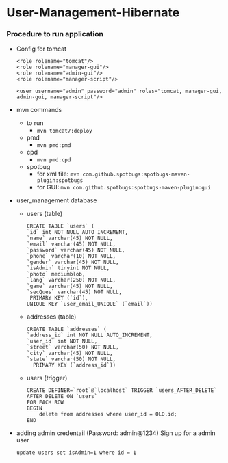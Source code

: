 # User-Management-Hibernate

### Procedure to run application

- Config for tomcat 
  ```
  <role rolename="tomcat"/>
  <role rolename="manager-gui"/>
  <role rolename="admin-gui"/>
  <role rolename="manager-script"/>

  <user username="admin" password="admin" roles="tomcat, manager-gui, admin-gui, manager-script"/>
  ```
  
- mvn commands
   - to run
     - ``` mvn tomcat7:deploy ```
   - pmd
     - ``` mvn pmd:pmd ```
   - cpd
     - ``` mvn pmd:cpd ```
   - spotbug
     - for xml file:  ``` mvn com.github.spotbugs:spotbugs-maven-plugin:spotbugs ``` 
     - for GUI: ``` mvn com.github.spotbugs:spotbugs-maven-plugin:gui ``` 
     
  
- user_management database
  - users (table)
    ```
    CREATE TABLE `users` (
    `id` int NOT NULL AUTO_INCREMENT,
    `name` varchar(45) NOT NULL,
    `email` varchar(45) NOT NULL,
    `password` varchar(45) NOT NULL,
    `phone` varchar(10) NOT NULL,
    `gender` varchar(45) NOT NULL,
    `isAdmin` tinyint NOT NULL,
    `photo` mediumblob,
    `lang` varchar(250) NOT NULL,
    `game` varchar(45) NOT NULL,
    `secQues` varchar(45) NOT NULL,
     PRIMARY KEY (`id`),
    UNIQUE KEY `user_email_UNIQUE` (`email`)) 
    ```
   - addresses (table)
      ```
     CREATE TABLE `addresses` (
      `address_id` int NOT NULL AUTO_INCREMENT,
      `user_id` int NOT NULL,
      `street` varchar(50) NOT NULL,
      `city` varchar(45) NOT NULL,
      `state` varchar(50) NOT NULL,
        PRIMARY KEY (`address_id`))
      ```
    - users (trigger)
        ```
        CREATE DEFINER=`root`@`localhost` TRIGGER `users_AFTER_DELETE` AFTER DELETE ON `users` 
        FOR EACH ROW 
        BEGIN
	        delete from addresses where user_id = OLD.id;
        END
        ```
 - adding admin credentail (Password: admin@1234)
	Sign up for a admin user
 	```
  	update users set isAdmin=1 where id = 1
  	``` 
    
